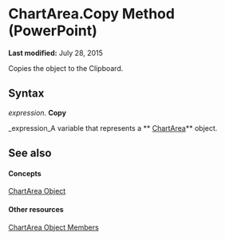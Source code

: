 
# ChartArea.Copy Method (PowerPoint)

 **Last modified:** July 28, 2015

Copies the object to the Clipboard.

## Syntax

 _expression_. **Copy**

 _expression_A variable that represents a  ** [ChartArea](2c8bd84e-18e7-6417-de4d-d643064e20f5.md)** object.


## See also


#### Concepts


 [ChartArea Object](2c8bd84e-18e7-6417-de4d-d643064e20f5.md)
#### Other resources


 [ChartArea Object Members](ee85bf75-758e-af6f-93ec-fb2e357d863d.md)
